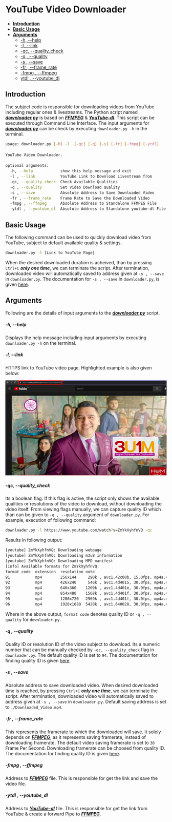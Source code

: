 # YouTube Video Downloader

* [**Introduction**](#introduction)  
* [**Basic Usage**](#bu)  
* [**Arguments**](#arguments)  
    * [-h, --help](#h)  
    * [-l, --link](#link)  
    * [-qc, --quality_check](#qc)  
    * [-q , --quality](#q)  
    * [-s , --save](#s)  
    * [-fr , --frame_rate](#fr)  
    * [-fmpg , --ffmpeg](#fmpg)  
    * [ytdl , --youtube_dl](#ytdl)

## <a name="introduction">Introduction

The subject code is responsible for downloading videos from YouTube including regular ones & livestreams. The Python script named [***downloader.py***][downloader.py link] is based on [***FFMPEG***][FFMPEG link] & [***YouTube-dl***][YouTube-dl link]. This script can be executed through Command Line Interface. The input arguments for [***downloader.py***][downloader.py link] can be check by executing `downloader.py -h` in the terminal.

```bash
usage: downloader.py [-h] -l  [-qc] [-q] [-s] [-fr] [-fmpg] [-ytdl]

YouTube Video Downloader.

optional arguments:
  -h, --help            show this help message and exit
  -l , --link           YouTube Link to Download Livestream from
  -qc, --quality_check  Check Available Qualities
  -q , --quality        Set Video Download Quality
  -s , --save           Absolute Address to Save Downloaded Video
  -fr , --frame_rate    Frame Rate to Save the Downloaded Video
  -fmpg , --ffmpeg      Absolute Address to Standalone FFMPEG File
  -ytdl , --youtube_dl  Absolute Address to Standalone youtube-dl File
```
## <a name="bu">Basic Usage

The following command can be used to quickly download video from YouTube, subject to default available quality & settings.

```bash
downloader.py -l [Link to YouTube Page]
```
When the desired downloaded duration is acheived, than by pressing `Ctrl+C` ***only one time***, we can terminate the script. After termination, downloaded video will automatically saved to address given at `-s , --save` in `downloader.py`. The documentation for `-s , --save` in `downloader.py`, is given [here](#s).

## <a name="arguments"></a>Arguments

Following are the details of input arguments to the [***downloader.py***][downloader.py link] script.

##### <a name="help"></a>-h, --help
Displays the help message including input arguments by executing `downloader.py -h` on the terminal.

##### <a name="link"></a>-l, --link
HTTPS link to YouTube video page. Highlighted example is also given below:

![YouTube Lik Example][YouTube HTTP Example]

##### <a name="qc"></a>-qc, --quality_check
Its a boolean flag. If this flag is active, the script only shows the available qualities or resolutions of the video to download, without downloading the video itself. From viewing flags manually, we can capture quality ID which than can be given to `-q , --quality` argument of `downloader.py`. For example, execution of following command:

```bash
downloader.py -l https://www.youtube.com/watch?v=ZmYkXyhfnVQ -qc
```

Results in following output:

```bash
[youtube] ZmYkXyhfnVQ: Downloading webpage
[youtube] ZmYkXyhfnVQ: Downloading m3u8 information
[youtube] ZmYkXyhfnVQ: Downloading MPD manifest
[info] Available formats for ZmYkXyhfnVQ:
format code  extension  resolution note
91           mp4        256x144     290k , avc1.42c00b, 15.0fps, mp4a.40.5
92           mp4        426x240     546k , avc1.4d4015, 30.0fps, mp4a.40.5
93           mp4        640x360    1209k , avc1.4d401e, 30.0fps, mp4a.40.2
94           mp4        854x480    1568k , avc1.4d401f, 30.0fps, mp4a.40.2
95           mp4        1280x720   2969k , avc1.4d401f, 30.0fps, mp4a.40.2
96           mp4        1920x1080  5420k , avc1.640028, 30.0fps, mp4a.40.2 (best)
```

Where in the above output, `format code` denotes quality ID or `-q , --quality` for `downloader.py`.

##### <a name="q"></a>-q , --quality
Quality ID or resolution ID of the video subject to download. Its a numeric number that can be manually checked by `-qc, --quality_check` flag in `downloader.py`. The default quality ID is set to `94`. The documentation for finding quality ID is given [here](#qc).

##### <a name="s"></a>-s , --save
Absolute address to save downloaded video. When desired downloaded time is reached, by pressing `Ctrl+C` ***only one time***, we can terminate the script. After termination, downloaded video will automatically saved to address given at `-s , --save` in `downloader.py`. Default saving address is set to `./Downloaded_Video.mp4`.

##### <a name="fr"></a>-fr , --frame_rate
This represents the framerate to which the downloaded will save. It solely depends on [***FFMPEG***][FFMPEG link], as it represents saving framerate, instead of downloading framerate. The default video saving framerate is set to `30` Frame Per Second. Downloading framerate can be choosed from quality ID. The documentation for finding quality ID is given [here](#qc).

##### <a name="fmpg"></a>-fmpg , --ffmpeg
Address to [***FFMPEG***][FFMPEG link] file. This is responsible for get the link and save the video file.

##### <a name="ytdl"></a>-ytdl , --youtube_dl
Address to [***YouTube-dl***][YouTube-dl link] file. This is responsible for get the link from YouTube & create a forward Pipe to [***FFMPEG***][FFMPEG link].

[downloader.py link]: ./downloader.py
[FFMPEG link]: ./ffmpeg
[YouTube-dl link]: ./youtube-dl
[YouTube HTTP Example]: ./MarkDown-Data/link-example.png
